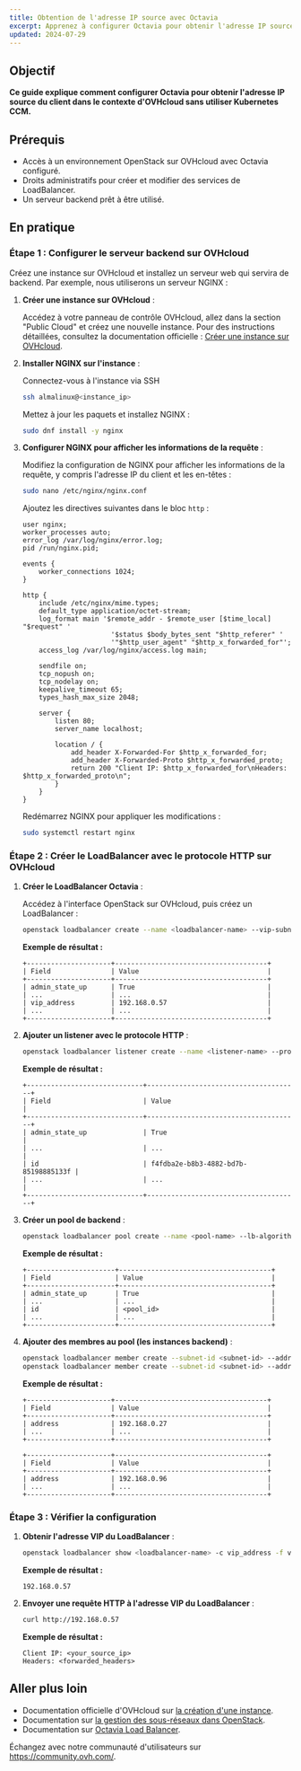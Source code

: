 ```yaml
---
title: Obtention de l'adresse IP source avec Octavia
excerpt: Apprenez à configurer Octavia pour obtenir l'adresse IP source du client dans le contexte d'OVHcloud sans utiliser Kubernetes CCM.
updated: 2024-07-29
---
```


## Objectif

**Ce guide explique comment configurer Octavia pour obtenir l'adresse IP source du client dans le contexte d'OVHcloud sans utiliser Kubernetes CCM.**

## Prérequis

- Accès à un environnement OpenStack sur OVHcloud avec Octavia configuré.
- Droits administratifs pour créer et modifier des services de LoadBalancer.
- Un serveur backend prêt à être utilisé.

## En pratique

### Étape 1 : Configurer le serveur backend sur OVHcloud

Créez une instance sur OVHcloud et installez un serveur web qui servira de backend. Par exemple, nous utiliserons un serveur NGINX :

1. **Créer une instance sur OVHcloud** :
   
   Accédez à votre panneau de contrôle OVHcloud, allez dans la section "Public Cloud" et créez une nouvelle instance. Pour des instructions détaillées, consultez la documentation officielle : [Créer une instance sur OVHcloud](https://docs.ovh.com/fr/public-cloud/create-vm/).

2. **Installer NGINX sur l'instance** :

    Connectez-vous à l'instance via SSH

    ```bash
    ssh almalinux@<instance_ip>
    ```

    Mettez à jour les paquets et installez NGINX :

    ```bash
    sudo dnf install -y nginx
    ```

4. **Configurer NGINX pour afficher les informations de la requête** :

    Modifiez la configuration de NGINX pour afficher les informations de la requête, y compris l'adresse IP du client et les en-têtes :

    ```bash
    sudo nano /etc/nginx/nginx.conf
    ```

    Ajoutez les directives suivantes dans le bloc `http` :

    ```nginx
    user nginx;
    worker_processes auto;
    error_log /var/log/nginx/error.log;
    pid /run/nginx.pid;

    events {
        worker_connections 1024;
    }

    http {
        include /etc/nginx/mime.types;
        default_type application/octet-stream;
        log_format main '$remote_addr - $remote_user [$time_local] "$request" '
                          '$status $body_bytes_sent "$http_referer" '
                          '"$http_user_agent" "$http_x_forwarded_for"';
        access_log /var/log/nginx/access.log main;

        sendfile on;
        tcp_nopush on;
        tcp_nodelay on;
        keepalive_timeout 65;
        types_hash_max_size 2048;

        server {
            listen 80;
            server_name localhost;

            location / {
                add_header X-Forwarded-For $http_x_forwarded_for;
                add_header X-Forwarded-Proto $http_x_forwarded_proto;
                return 200 "Client IP: $http_x_forwarded_for\nHeaders: $http_x_forwarded_proto\n";
            }
        }
    }
    ```

    Redémarrez NGINX pour appliquer les modifications :

    ```bash
    sudo systemctl restart nginx
    ```

### Étape 2 : Créer le LoadBalancer avec le protocole HTTP sur OVHcloud

1. **Créer le LoadBalancer Octavia** :

    Accédez à l'interface OpenStack sur OVHcloud, puis créez un LoadBalancer :

    ```bash
    openstack loadbalancer create --name <loadbalancer-name> --vip-subnet-id <subnet-id>
    ```

    **Exemple de résultat :**

    ```plaintext
    +---------------------+--------------------------------------+
    | Field               | Value                                |
    +---------------------+--------------------------------------+
    | admin_state_up      | True                                 |
    | ...                 | ...                                  |
    | vip_address         | 192.168.0.57                         |
    | ...                 | ...                                  |
    +---------------------+--------------------------------------+
    ```

2. **Ajouter un listener avec le protocole HTTP** :

    ```bash
    openstack loadbalancer listener create --name <listener-name> --protocol HTTP --protocol-port <protocol-port> --insert-headers "X-Forwarded-For=True,X-Forwarded-Proto=True" <loadbalancer-id>
    ```

    **Exemple de résultat :**

    ```plaintext
    +-----------------------------+--------------------------------------+
    | Field                       | Value                                |
    +-----------------------------+--------------------------------------+
    | admin_state_up              | True                                 |
    | ...                         | ...                                  |
    | id                          | f4fdba2e-b8b3-4882-bd7b-85198885133f |
    | ...                         | ...                                  |
    +-----------------------------+--------------------------------------+
    ```

3. **Créer un pool de backend** :

    ```bash
    openstack loadbalancer pool create --name <pool-name> --lb-algorithm ROUND_ROBIN --listener <listener-name> --protocol HTTP
    ```

    **Exemple de résultat :**

    ```plaintext
    +----------------------+--------------------------------------+
    | Field                | Value                                |
    +----------------------+--------------------------------------+
    | admin_state_up       | True                                 |
    | ...                  | ...                                  |
    | id                   | <pool_id>                            |
    | ...                  | ...                                  |
    +----------------------+--------------------------------------+
    ```

4. **Ajouter des membres au pool (les instances backend)** :

    ```bash
    openstack loadbalancer member create --subnet-id <subnet-id> --address <instance-ip-1> --protocol-port <protocol-port> <pool-id>
    openstack loadbalancer member create --subnet-id <subnet-id> --address <instance-ip-2> --protocol-port <protocol-port> <pool-id>
    ```

    **Exemple de résultat :**

    ```plaintext
    +---------------------+--------------------------------------+
    | Field               | Value                                |
    +---------------------+--------------------------------------+
    | address             | 192.168.0.27                         |
    | ...                 | ...                                  |
    +---------------------+--------------------------------------+
    ```

    ```plaintext
    +---------------------+--------------------------------------+
    | Field               | Value                                |
    +---------------------+--------------------------------------+
    | address             | 192.168.0.96                         |
    | ...                 | ...                                  |
    +---------------------+--------------------------------------+
    ```

### Étape 3 : Vérifier la configuration

1. **Obtenir l'adresse VIP du LoadBalancer** :

    ```bash
    openstack loadbalancer show <loadbalancer-name> -c vip_address -f value
    ```

    **Exemple de résultat :**

    ```plaintext
    192.168.0.57
    ```

2. **Envoyer une requête HTTP à l'adresse VIP du LoadBalancer** :

    ```bash
    curl http://192.168.0.57
    ```

    **Exemple de résultat :**

    ```plaintext
    Client IP: <your_source_ip>
    Headers: <forwarded_headers>
    ```

## Aller plus loin

- Documentation officielle d'OVHcloud sur [la création d'une instance](/pages/public_cloud/compute/public-cloud-first-steps/).
- Documentation sur [la gestion des sous-réseaux dans OpenStack](https://docs.openstack.org/neutron/latest/admin/deploy-ovs-selfservice.html).
- Documentation sur [Octavia Load Balancer](https://docs.openstack.org/octavia/latest/).

Échangez avec notre communauté d'utilisateurs sur <https://community.ovh.com/>.
